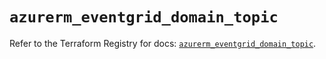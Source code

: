# `azurerm_eventgrid_domain_topic`

Refer to the Terraform Registry for docs: [`azurerm_eventgrid_domain_topic`](https://registry.terraform.io/providers/hashicorp/azurerm/4.13.0/docs/resources/eventgrid_domain_topic).
